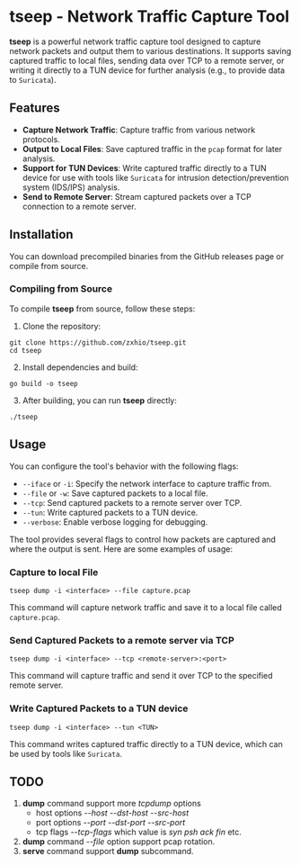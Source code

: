 # tseep - Network Traffic Capture Tool

**tseep** is a powerful network traffic capture tool designed to capture network packets and output them to various destinations. It supports saving captured traffic to local files, sending data over TCP to a remote server, or writing it directly to a TUN device for further analysis (e.g., to provide data to `Suricata`).

## Features

- **Capture Network Traffic**: Capture traffic from various network protocols.
- **Output to Local Files**: Save captured traffic in the `pcap` format for later analysis.
- **Support for TUN Devices**: Write captured traffic directly to a TUN device for use with tools like `Suricata` for intrusion detection/prevention system (IDS/IPS) analysis.
- **Send to Remote Server**: Stream captured packets over a TCP connection to a remote server.

## Installation

You can download precompiled binaries from the GitHub releases page or compile from source.

### Compiling from Source

To compile **tseep** from source, follow these steps:

1. Clone the repository:
```shell
git clone https://github.com/zxhio/tseep.git
cd tseep
```

2. Install dependencies and build:

```shell
go build -o tseep
```

3. After building, you can run **tseep** directly:

```shell
./tseep
```

## Usage

You can configure the tool's behavior with the following flags:

- `--iface` or `-i`: Specify the network interface to capture traffic from.
- `--file` or `-w`: Save captured packets to a local file.
- `--tcp`: Send captured packets to a remote server over TCP.
- `--tun`: Write captured packets to a TUN device.
- `--verbose`: Enable verbose logging for debugging.

The tool provides several flags to control how packets are captured and where the output is sent. Here are some examples of usage:

### Capture to local File

```shell
tseep dump -i <interface> --file capture.pcap
```

This command will capture network traffic and save it to a local file called `capture.pcap`.

### Send Captured Packets to a remote server via TCP

```shell
tseep dump -i <interface> --tcp <remote-server>:<port>
```

This command will capture traffic and send it over TCP to the specified remote server.

### Write Captured Packets to a TUN device

```shell
tseep dump -i <interface> --tun <TUN>
```

This command writes captured traffic directly to a TUN device, which can be used by tools like `Suricata`.

## TODO
1. **dump** command support more *tcpdump* options
    - host options *--host* *--dst-host* *--src-host*
    - port options *--port* *--dst-port* *--src-port*
    - tcp flags *--tcp-flags* which value is *syn* *psh* *ack* *fin* etc.
2. **dump** command *--file* option support pcap rotation.
3. **serve** command support **dump** subcommand.